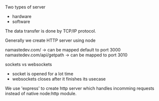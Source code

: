 Two types of server
- hardware
- software

The data transfer is done by TCP/IP protocol.  

Generally we create HTTP server using node

namastedev.com/ -> can be mapped default to port 3000
namastedev.com/api/getpath -> can be mapped to port 3010

sockets vs websockets
- socket is opened for a lot time
- websockets closes after it finishes its usecase

We use 'express' to create http server which handles incomming requests instead of native node:http module. 
